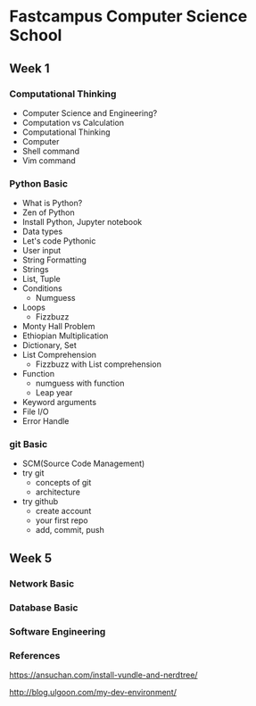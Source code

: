 # Fastcampus Computer Science School

## Week 1
### Computational Thinking
- Computer Science and Engineering?
- Computation vs Calculation
- Computational Thinking
- Computer
- Shell command
- Vim command

### Python Basic
- What is Python?
- Zen of Python
- Install Python, Jupyter notebook
- Data types
- Let's code Pythonic
- User input
- String Formatting
- Strings
- List, Tuple
- Conditions
    - Numguess
- Loops
    - Fizzbuzz
- Monty Hall Problem
- Ethiopian Multiplication
- Dictionary, Set
- List Comprehension
    - Fizzbuzz with List comprehension
- Function
    - numguess with function
    - Leap year
- Keyword arguments
- File I/O
- Error Handle


### git Basic
- SCM(Source Code Management)
- try git
    - concepts of git
    - architecture
- try github
    - create account
    - your first repo
    - add, commit, push

## Week 5

### Network Basic

### Database Basic

### Software Engineering

### References

https://ansuchan.com/install-vundle-and-nerdtree/

http://blog.ulgoon.com/my-dev-environment/
